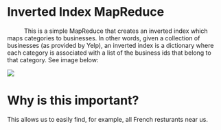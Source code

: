 # Inverted Index MapReduce

&nbsp;&nbsp;&nbsp;&nbsp;&nbsp;&nbsp;&nbsp;&nbsp;&nbsp;&nbsp;This is a simple MapReduce that creates an inverted index which maps categories to businesses. In other words, given a collection of businesses (as provided by Yelp), an inverted index is a dictionary where each category is associated with a list of the business ids that belong to that category. See image below:

![](https://i.imgur.com/RLzhgdr.png)

# Why is this important?
This allows us to easily find, for example, all French resturants near us.
